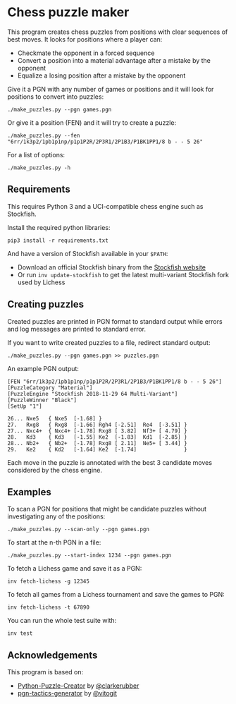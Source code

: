 # Chess puzzle maker

This program creates chess puzzles from positions with clear sequences of best moves.
It looks for positions where a player can:

* Checkmate the opponent in a forced sequence
* Convert a position into a material advantage after a mistake by the opponent
* Equalize a losing position after a mistake by the opponent

Give it a PGN with any number of games or positions and it will look for positions to convert into puzzles:

`./make_puzzles.py --pgn games.pgn`

Or give it a position (FEN) and it will try to create a puzzle:

`./make_puzzles.py --fen "6rr/1k3p2/1pb1p1np/p1p1P2R/2P3R1/2P1B3/P1BK1PP1/8 b - - 5 26"`

For a list of options:

`./make_puzzles.py -h`


## Requirements

This requires Python 3 and a UCI-compatible chess engine such as Stockfish.

Install the required python libraries:

`pip3 install -r requirements.txt`

And have a version of Stockfish available in your `$PATH`:

* Download an official Stockfish binary from the [Stockfish website](https://stockfishchess.org/download/)
* Or run `inv update-stockfish` to get the latest multi-variant Stockfish fork used by Lichess


## Creating puzzles

Created puzzles are printed in PGN format to standard output
while errors and log messages are printed to standard error.

If you want to write created puzzles to a file, redirect standard output:

`./make_puzzles.py --pgn games.pgn >> puzzles.pgn`

An example PGN output:

```
[FEN "6rr/1k3p2/1pb1p1np/p1p1P2R/2P3R1/2P1B3/P1BK1PP1/8 b - - 5 26"]
[PuzzleCategory "Material"]
[PuzzleEngine "Stockfish 2018-11-29 64 Multi-Variant"]
[PuzzleWinner "Black"]
[SetUp "1"]

26... Nxe5   { Nxe5  [-1.68] }
27.   Rxg8   { Rxg8  [-1.66] Rgh4 [-2.51]  Re4  [-3.51] }
27... Nxc4+  { Nxc4+ [-1.78] Rxg8 [ 3.82]  Nf3+ [ 4.79] }
28.   Kd3    { Kd3   [-1.55] Ke2  [-1.83]  Kd1  [-2.85] }
28... Nb2+   { Nb2+  [-1.78] Rxg8 [ 2.11]  Ne5+ [ 3.44] }
29.   Ke2    { Kd2   [-1.64] Ke2  [-1.74]               }
```

Each move in the puzzle is annotated with the best 3 candidate moves
considered by the chess engine.


## Examples

To scan a PGN for positions that might be candidate puzzles without
investigating any of the positions:

`./make_puzzles.py --scan-only --pgn games.pgn`

To start at the n-th PGN in a file:

`./make_puzzles.py --start-index 1234 --pgn games.pgn`

To fetch a Lichess game and save it as a PGN:

`inv fetch-lichess -g 12345`

To fetch all games from a Lichess tournament and save the games to PGN:

`inv fetch-lichess -t 67890`

You can run the whole test suite with:

`inv test`


## Acknowledgements

This program is based on:

* [Python-Puzzle-Creator](https://github.com/clarkerubber/Python-Puzzle-Creator) by [@clarkerubber](https://github.com/clarkerubber)
* [pgn-tactics-generator](https://github.com/vitogit/pgn-tactics-generator) by [@vitogit](https://github.com/vitogit)
